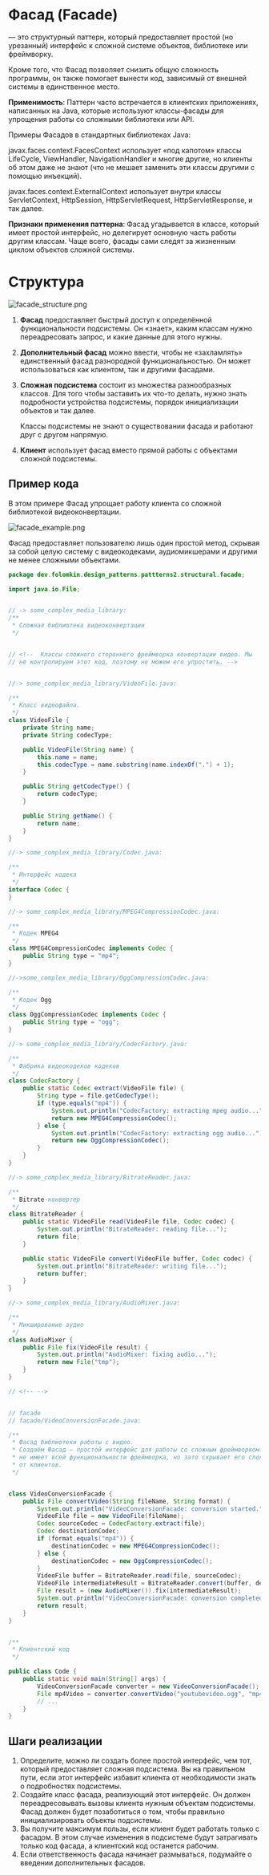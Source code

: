 # Фасад (Facade)

— это структурный паттерн, который предоставляет простой (но урезанный)
интерфейс к сложной системе объектов, библиотеке или фреймворку.

Кроме того, что Фасад позволяет снизить общую сложность программы, он также
помогает вынести код, зависимый от внешней системы в единственное место.

**Применимость**: Паттерн часто встречается в клиентских приложениях, написанных
на
Java, которые используют классы-фасады для упрощения работы со сложными
библиотеки или API.

Примеры Фасадов в стандартных библиотеках Java:

javax.faces.context.FacesContext использует «под капотом» классы LifeCycle,
ViewHandler, NavigationHandler и многие другие, но клиенты об этом даже не
знают (что не мешает заменить эти классы другими с помощью инъекций).

javax.faces.context.ExternalContext использует внутри классы ServletContext,
HttpSession, HttpServletRequest, HttpServletResponse, и так далее.

**Признаки применения паттерна**: Фасад угадывается в классе, который имеет
простой
интерфейс, но делегирует основную часть работы другим классам. Чаще всего,
фасады сами следят за жизненным циклом объектов сложной системы.

# Структура

![facade_structure.png](/img/design_pattern/design_patterns/facade_structure.png)

1. **Фасад** предоставляет быстрый доступ к определённой функциональности
   подсистемы. Он «знает», каким классам нужно переадресовать запрос, и какие
   данные для этого нужны.
2. **Дополнительный фасад** можно ввести, чтобы не «захламлять» единственный
   фасад
   разнородной функциональностью. Он может использоваться как клиентом, так и
   другими фасадами.
3. **Сложная подсистема** состоит из множества разнообразных
   классов. Для того чтобы заставить их что-то делать, нужно
   знать подробности устройства подсистемы, порядок инициализации объектов и
   так далее.

   Классы подсистемы не знают о существовании фасада и работают друг с другом
   напрямую.
4. **Клиент** использует фасад вместо прямой работы с объектами сложной
   подсистемы.

## Пример кода

В этом примере Фасад упрощает работу клиента со сложной библиотекой
видеоконвертации.

![facade_example.png](/img/design_pattern/design_patterns/facade_example.png)

Фасад предоставляет пользователю лишь один простой метод, скрывая за собой целую
систему с видеокодеками, аудиомикшерами и другими не менее сложными объектами.

```java
package dev.folomkin.design_patterns.pattterns2.structural.facade;

import java.io.File;


// -> some_complex_media_library:
/**
 * Сложная библиотека видеоконвертации
 */


// <!--  Классы сложного стороннего фреймворка конвертации видео. Мы
// не контролируем этот код, поэтому не можем его упростить. -->


//-> some_complex_media_library/VideoFile.java:

/**
 * Класс видеофайла. 
 */
class VideoFile {
    private String name;
    private String codecType;

    public VideoFile(String name) {
        this.name = name;
        this.codecType = name.substring(name.indexOf(".") + 1);
    }

    public String getCodecType() {
        return codecType;
    }

    public String getName() {
        return name;
    }
}

//-> some_complex_media_library/Codec.java:

/**
 * Интерфейс кодека
 */
interface Codec {
}

//-> some_complex_media_library/MPEG4CompressionCodec.java:

/**
 * Кодек MPEG4
 */
class MPEG4CompressionCodec implements Codec {
    public String type = "mp4";
}

//->some_complex_media_library/OggCompressionCodec.java:

/**
 * Кодек Ogg
 */
class OggCompressionCodec implements Codec {
    public String type = "ogg";
}

//-> some_complex_media_library/CodecFactory.java:

/**
 * Фабрика видеокодеков кодеков
 */
class CodecFactory {
    public static Codec extract(VideoFile file) {
        String type = file.getCodecType();
        if (type.equals("mp4")) {
            System.out.println("CodecFactory: extracting mpeg audio...");
            return new MPEG4CompressionCodec();
        } else {
            System.out.println("CodecFactory: extracting ogg audio...");
            return new OggCompressionCodec();
        }
    }
}

//-> some_complex_media_library/BitrateReader.java:

/**
 * Bitrate-конвертер
 */
class BitrateReader {
    public static VideoFile read(VideoFile file, Codec codec) {
        System.out.println("BitrateReader: reading file...");
        return file;
    }

    public static VideoFile convert(VideoFile buffer, Codec codec) {
        System.out.println("BitrateReader: writing file...");
        return buffer;
    }
}

//-> some_complex_media_library/AudioMixer.java:

/**
 * Микширование аудио
 */
class AudioMixer {
    public File fix(VideoFile result) {
        System.out.println("AudioMixer: fixing audio...");
        return new File("tmp");
    }
}

// <!-- -->


// facade
// facade/VideoConversionFacade.java:

/**
 * Фасад библиотеки работы с видео. 
 * Создаём Фасад — простой интерфейс для работы со сложным фреймворком. Фасад 
 * не имеет всей функциональности фреймворка, но зато скрывает его сложность 
 * от клиентов.
 */


class VideoConversionFacade {
    public File convertVideo(String fileName, String format) {
        System.out.println("VideoConversionFacade: conversion started.");
        VideoFile file = new VideoFile(fileName);
        Codec sourceCodec = CodecFactory.extract(file);
        Codec destinationCodec;
        if (format.equals("mp4")) {
            destinationCodec = new MPEG4CompressionCodec();
        } else {
            destinationCodec = new OggCompressionCodec();
        }
        VideoFile buffer = BitrateReader.read(file, sourceCodec);
        VideoFile intermediateResult = BitrateReader.convert(buffer, destinationCodec);
        File result = (new AudioMixer()).fix(intermediateResult);
        System.out.println("VideoConversionFacade: conversion completed.");
        return result;
    }
}


/**
 * Клиентский код
 */

public class Code {
    public static void main(String[] args) {
        VideoConversionFacade converter = new VideoConversionFacade();
        File mp4Video = converter.convertVideo("youtubevideo.ogg", "mp4");
        // ...
    }
}


```

## Шаги реализации

1. Определите, можно ли создать более простой интерфейс, чем тот, который
   предоставляет сложная подсистема. Вы на правильном пути, если этот интерфейс
   избавит клиента от необходимости знать о подробностях подсистемы.
2. Создайте класс фасада, реализующий этот интерфейс. Он должен переадресовывать
   вызовы клиента нужным объектам подсистемы. Фасад должен будет позаботиться о
   том, чтобы правильно инициализировать объекты подсистемы.
3. Вы получите максимум пользы, если клиент будет работать только с фасадом. В
   этом случае изменения в подсистеме будут затрагивать только код фасада, а
   клиентский код останется рабочим.
4. Если ответственность фасада начинает размываться, подумайте о введении
   дополнительных фасадов.